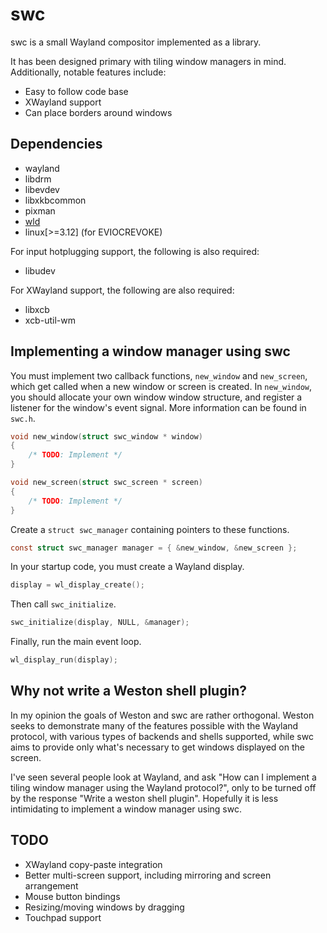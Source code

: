 swc
===
swc is a small Wayland compositor implemented as a library.

It has been designed primary with tiling window managers in mind. Additionally,
notable features include:

* Easy to follow code base
* XWayland support
* Can place borders around windows

Dependencies
------------
* wayland
* libdrm
* libevdev
* libxkbcommon
* pixman
* [wld](http://github.com/michaelforney/wld)
* linux\[>=3.12\] (for EVIOCREVOKE)

For input hotplugging support, the following is also required:
* libudev

For XWayland support, the following are also required:
* libxcb
* xcb-util-wm

Implementing a window manager using swc
---------------------------------------
You must implement two callback functions, `new_window` and `new_screen`, which
get called when a new window or screen is created. In `new_window`, you should
allocate your own window window structure, and register a listener for the
window's event signal. More information can be found in `swc.h`.

```C
void new_window(struct swc_window * window)
{
    /* TODO: Implement */
}

void new_screen(struct swc_screen * screen)
{
    /* TODO: Implement */
}
```

Create a `struct swc_manager` containing pointers to these functions.

```C
const struct swc_manager manager = { &new_window, &new_screen };
```

In your startup code, you must create a Wayland display.

```C
display = wl_display_create();
```

Then call `swc_initialize`.

```C
swc_initialize(display, NULL, &manager);
```

Finally, run the main event loop.

```C
wl_display_run(display);
```

Why not write a Weston shell plugin?
------------------------------------
In my opinion the goals of Weston and swc are rather orthogonal. Weston seeks to
demonstrate many of the features possible with the Wayland protocol, with
various types of backends and shells supported, while swc aims to provide only
what's necessary to get windows displayed on the screen.

I've seen several people look at Wayland, and ask "How can I implement a tiling
window manager using the Wayland protocol?", only to be turned off by the
response "Write a weston shell plugin". Hopefully it is less intimidating to
implement a window manager using swc.

TODO
----
* XWayland copy-paste integration
* Better multi-screen support, including mirroring and screen arrangement
* Mouse button bindings
* Resizing/moving windows by dragging
* Touchpad support

